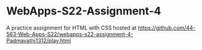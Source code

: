 # WebApps-S22-Assignment-4
A practice assignment for HTML with CSS
hosted at https://github.com/44-563-Web-Apps-S22/webapps-s22-assignment-4-Padmavathi1312/play.html


